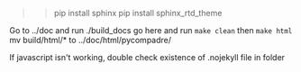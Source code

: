 >> pip install sphinx
>> pip install sphinx_rtd_theme

Go to ../doc and run ./build_docs
go here and run `make clean` then `make html`
mv build/html/* to ../doc/html/pycompadre/

If javascript isn't working, double check existence of .nojekyll file in folder
